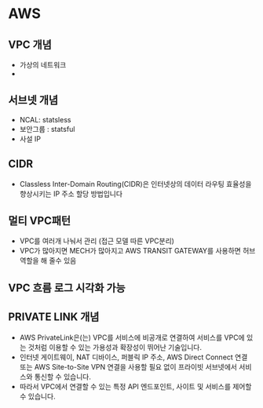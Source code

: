 # AWS 

## VPC 개념
* 가상의 네트워크
* 
## 서브넷 개념

* NCAL: statsless 
* 보안그룹 : statsful
* 사설 IP

## CIDR
* Classless Inter-Domain Routing(CIDR)은 인터넷상의 데이터 라우팅 효율성을 향상시키는 IP 주소 할당 방법입니다 

## 멀티 VPC패턴
* VPC를 여러개 나눠서 관리 (접근 모델 따른 VPC분리)
* VPC가 많아지면 MECH가 많아지고 AWS TRANSIT GATEWAY를 사용하면 허브역할을 해 줄수 있음

## VPC 흐름 로그 시각화 가능


## PRIVATE LINK 개념
* AWS PrivateLink은(는) VPC를 서비스에 비공개로 연결하여 서비스를 VPC에 있는 것처럼 이용할 수 있는 가용성과 확장성이 뛰어난 기술입니다.
* 인터넷 게이트웨이, NAT 디바이스, 퍼블릭 IP 주소, AWS Direct Connect 연결 또는 AWS Site-to-Site VPN 연결을 사용할 필요 없이 프라이빗 서브넷에서 서비스와 통신할 수 있습니다.
* 따라서 VPC에서 연결할 수 있는 특정 API 엔드포인트, 사이트 및 서비스를 제어할 수 있습니다.



  
